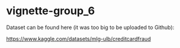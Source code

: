# vignette-group_6

Dataset can be found here (it was too big to be uploaded to Github):

https://www.kaggle.com/datasets/mlg-ulb/creditcardfraud
